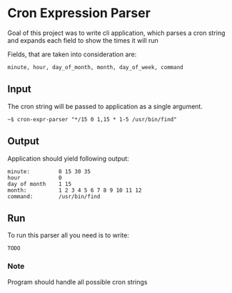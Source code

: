 # Cron Expression Parser

Goal of this project was to write cli application, which parses a
cron string and expands each field to show the times it will run

Fields, that are taken into consideration are:

```shell
minute, hour, day_of_month, month, day_of_week, command
```

## Input

The cron string will be passed to application as a single argument.

```shell
~$ cron-expr-parser "*/15 0 1,15 * 1-5 /usr/bin/find"
```

## Output

Application should yield following output:

```shell
minute:         0 15 30 35
hour            0
day of month    1 15
month:          1 2 3 4 5 6 7 8 9 10 11 12
command:        /usr/bin/find
```

## Run

To run this parser all you need is to write:

```shell
TODO
```

### Note

Program should handle all possible cron strings
